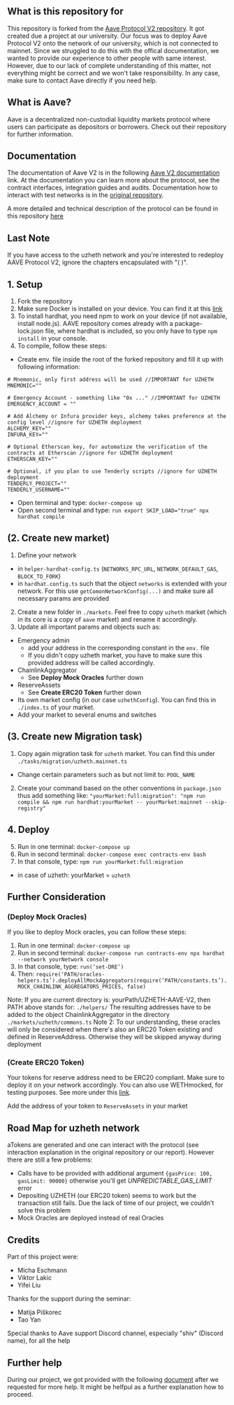 ## What is this repository for
This repository is forked from the [Aave Protocol V2 repository](https://github.com/aave/protocol-v2). It got created due a project at our university. Our focus was to deploy Aave Protocol V2 onto the network of our university, which is not connected to mainnet. Since we struggled to do this with the offical documentation, we wanted to provide our experience to other people with same interest. However, due to our lack of complete understanding of this matter, not everything might be correct and we won't take responsibility. In any case, make sure to contact Aave directly if you need help.

## What is Aave?
Aave is a decentralized non-custodial liquidity markets protocol where users can participate as depositors or borrowers. Check out their repository for further information.

## Documentation
The documentation of Aave V2 is in the following [Aave V2 documentation](https://docs.aave.com/developers/v/2.0/) link. At the documentation you can learn more about the protocol, see the contract interfaces, integration guides and audits. Documentation how to interact with test networks is in the [original repository](https://github.com/aave/protocol-v2).

A more detailed and technical description of the protocol can be found in this repository [here](./aave-v2-whitepaper.pdf)

## Last Note
If you have access to the uzheth network and you're interested to redeploy AAVE Protocol V2, ignore the chapters encapsulated with "( )". 

## 1. Setup
1. Fork the repository
2. Make sure Docker is installed on your device. You can find it at this [link](www.docker.com)  
3. To install hardhat, you need npm to work on your device (if not available, install node.js). AAVE repository comes already with a package-lock.json file, where hardhat is included, so you only have to type `npm install` in your console.
4. To compile, follow these steps:
  - Create env. file inside the root of the forked repository and fill it up with following information:
```
# Mnemonic, only first address will be used //IMPORTANT for UZHETH
MNEMONIC=""

# Emergency Account - something like "0x ..." //IMPORTANT for UZHETH
EMERGENCY_ACCOUNT = ""

# Add Alchemy or Infura provider keys, alchemy takes preference at the config level //ignore for UZHETH deployment
ALCHEMY_KEY=""
INFURA_KEY=""

# Optional Etherscan key, for automatize the verification of the contracts at Etherscan //ignore for UZHETH deployment
ETHERSCAN_KEY=""

# Optional, if you plan to use Tenderly scripts //ignore for UZHETH deployment
TENDERLY_PROJECT=""
TENDERLY_USERNAME=""
```
  - Open terminal and type: `docker-compose up`
  - Open second terminal and type: `run export SKIP_LOAD="true" npx hardhat compile`

## (2. Create new market)
1. Define your network 
  - in `helper-hardhat-config.ts` (`NETWORKS_RPC_URL`, `NETWORK_DEFAULT_GAS`, `BLOCK_TO_FORK`)
  - in `hardhat.config.ts` such that the object `networks` is extended with your network. For this use `getComonNetworkConfig(...)` and make sure all necessary params are provided

2. Create a new folder in `./markets`. Feel free to copy `uzheth` market (which in its core is a copy of `aave` market) and rename it accordingly. 
3. Update all important params and objects such as:
  - Emergency admin
    - add your address in the corresponding constant in the `env.` file
    - If you didn't copy uzheth market, you have to make sure this provided address will be called accordingly.
  - ChainlinkAggregator
    - See **Deploy Mock Oracles** further down 
  - ReserveAssets
    - See **Create ERC20 Token** further down 
  - Its own market config (in our case `uzhethConfig`). You can find this in `./index.ts` of your market.
  - Add your market to several enums and switches
 
## (3. Create new Migration task)
1. Copy again migration task for `uzheth` market. You can find this under `./tasks/migration/uzheth.mainnet.ts`
  - Change certain parameters such as but not limit to: `POOL_NAME`
2. Create your command based on the other conventions in `package.json` thus add something like: `"yourMarket:full:migration": "npm run compile && npm run hardhat:yourMarket -- yourMarket:mainnet --skip-registry"`

## 4. Deploy
5. Run in one terminal: `docker-compose up`
6. Run in second terminal: `docker-compose exec contracts-env bash`
7. In that console, type: `npm run yourMarket:full:migration`
  - in case of uzheth: yourMarket = `uzheth`

## Further Consideration
### (Deploy Mock Oracles)
If you like to deploy Mock oracles, you can follow these steps:
1. Run in one terminal: `docker-compose up`
2. Run in second terminal: `docker-compose run contracts-env npx hardhat --network yourNetwork console`
3. In that console, type: `run(‘set-DRE’)`
4. Then: `require(‘PATH/oracles-helpers.ts’).deployAllMockAggregators(require(‘PATH/constants.ts’).MOCK_CHAINLINK_AGGREGATORS_PRICES, false)`

Note: If you are current directory is: yourPath/UZHETH-AAVE-V2, then PATH above stands for: `./helpers/`
The resulting addresses have to be added to the object ChainlinkAggregator in the directory `./markets/uzheth/commons.ts`
Note 2: To our understanding, these oracles will only be considered when there's also an ERC20 Token existing and defined in ReserveAddress. Otherwise they will be skipped anyway during deployment

### (Create ERC20 Token)
Your tokens for reserve address need to be ERC20 compliant. Make sure to deploy it on your network accordingly. You can also use WETHmocked, for testing purposes. See more under this [link](https://github.com/aave/protocol-v2/tree/master/contracts/mocks/tokens).

Add the address of your token to `ReserveAssets` in your market

## Road Map for uzheth network
aTokens are generated and one can interact with the protocol (see interaction explanation in the original repository or our report). 
However there are still a few problems:
  - Calls have to be provided with additional argument `{gasPrice: 100, gasLimit: 90000}` otherwise you'll get *UNPREDICTABLE_GAS_LIMIT* error
  - Depositing UZHETH (our ERC20 token) seems to work but the transaction still fails. Due the lack of time of our project, we couldn't solve this problem
  - Mock Oracles are deployed instead of real Oracles

## Credits
Part of this project were:
- Micha Eschmann
- Viktor Lakic
- Yifei Liu

Thanks for the support during the seminar:
- Matija Piškorec
- Tao Yan

Special thanks to Aave support Discord channel, especially "shiv" (Discord name), for all the help

## Further help
During our project, we got provided with the following [document](https://aave.notion.site/Deploy-New-Market-de7d0e4c30034da2b8b46c2c14a3d0df) after we requested for more help. It might be helfpul as a further explanation how to proceed.



